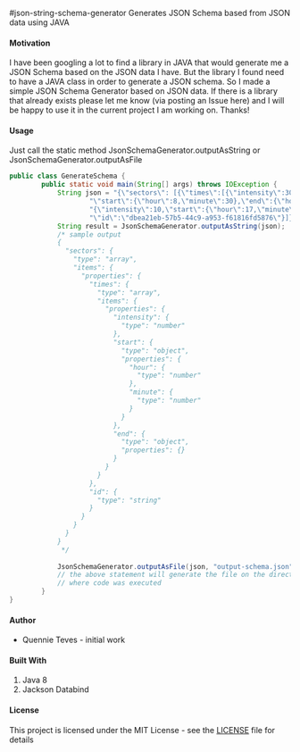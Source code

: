 #json-string-schema-generator
Generates JSON Schema based from JSON data using JAVA

#### Motivation
I have been googling a lot to find a library in JAVA that would generate me a JSON Schema based on the JSON data I have.  But the library I found need to have a JAVA class in order to generate a JSON schema.  So I made a simple JSON Schema Generator based on JSON data.  If there is a library that already exists please let me know (via posting an Issue here)  and I will be happy to use it in the current project I am working on.  Thanks!

#### Usage
Just call the static method JsonSchemaGenerator.outputAsString or JsonSchemaGenerator.outputAsFile
```java
public class GenerateSchema {
        public static void main(String[] args) throws IOException {
            String json = "{\"sectors\": [{\"times\":[{\"intensity\":30," +
                    "\"start\":{\"hour\":8,\"minute\":30},\"end\":{\"hour\":17,\"minute\":0}}," +
                    "{\"intensity\":10,\"start\":{\"hour\":17,\"minute\":5},\"end\":{\"hour\":23,\"minute\":55}}]," +
                    "\"id\":\"dbea21eb-57b5-44c9-a953-f61816fd5876\"}]}";
            String result = JsonSchemaGenerator.outputAsString(json);
            /* sample output
            {
              "sectors": {
                "type": "array",
                "items": {
                  "properties": {
                    "times": {
                      "type": "array",
                      "items": {
                        "properties": {
                          "intensity": {
                            "type": "number"
                          },
                          "start": {
                            "type": "object",
                            "properties": {
                              "hour": {
                                "type": "number"
                              },
                              "minute": {
                                "type": "number"
                              }
                            }
                          },
                          "end": {
                            "type": "object",
                            "properties": {}
                          }
                        }
                      }
                    },
                    "id": {
                      "type": "string"
                    }
                  }
                }
              }
            }
             */
            
            JsonSchemaGenerator.outputAsFile(json, "output-schema.json");
            // the above statement will generate the file on the directory 
            // where code was executed
        }
}
```
#### Author
* Quennie Teves - initial work 

#### Built With
1. Java 8
1. Jackson Databind 

#### License
This project is licensed under the MIT License - see the [LICENSE](/LICENSE) file for details